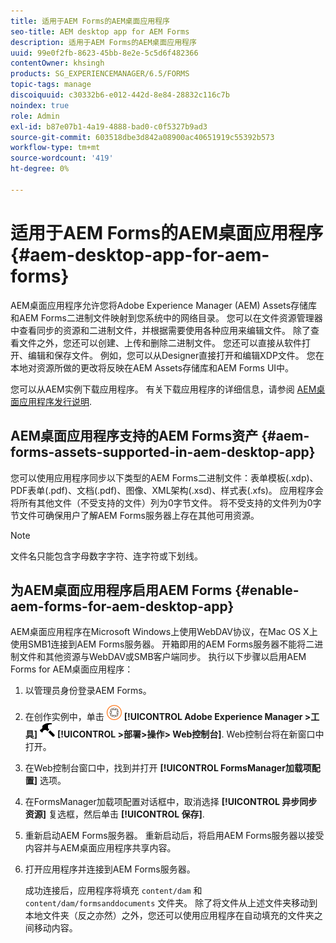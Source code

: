 ```yaml
---
title: 适用于AEM Forms的AEM桌面应用程序
seo-title: AEM desktop app for AEM Forms
description: 适用于AEM Forms的AEM桌面应用程序
uuid: 99e0f2fb-8623-45bb-8e2e-5c5d6f482366
contentOwner: khsingh
products: SG_EXPERIENCEMANAGER/6.5/FORMS
topic-tags: manage
discoiquuid: c30332b6-e012-442d-8e84-28832c116c7b
noindex: true
role: Admin
exl-id: b87e07b1-4a19-4888-bad0-c0f5327b9ad3
source-git-commit: 603518dbe3d842a08900ac40651919c55392b573
workflow-type: tm+mt
source-wordcount: '419'
ht-degree: 0%

---
```


# 适用于AEM Forms的AEM桌面应用程序 {#aem-desktop-app-for-aem-forms}

AEM桌面应用程序允许您将Adobe Experience Manager (AEM) Assets存储库和AEM Forms二进制文件映射到您系统中的网络目录。 您可以在文件资源管理器中查看同步的资源和二进制文件，并根据需要使用各种应用来编辑文件。 除了查看文件之外，您还可以创建、上传和删除二进制文件。 您还可以直接从软件打开、编辑和保存文件。 例如，您可以从Designer直接打开和编辑XDP文件。 您在本地对资源所做的更改将反映在AEM Assets存储库和AEM Forms UI中。

您可以从AEM实例下载应用程序。 有关下载应用程序的详细信息，请参阅 [AEM桌面应用程序发行说明](https://helpx.adobe.com/experience-manager/desktop-app/release-notes.html).

## AEM桌面应用程序支持的AEM Forms资产 {#aem-forms-assets-supported-in-aem-desktop-app}

您可以使用应用程序同步以下类型的AEM Forms二进制文件：表单模板(.xdp)、PDF表单(.pdf)、文档(.pdf)、图像、XML架构(.xsd)、样式表(.xfs)。 应用程序会将所有其他文件（不受支持的文件）列为0字节文件。 将不受支持的文件列为0字节文件可确保用户了解AEM Forms服务器上存在其他可用资源。

>[!NOTE]
>
>文件名只能包含字母数字字符、连字符或下划线。

## 为AEM桌面应用程序启用AEM Forms {#enable-aem-forms-for-aem-desktop-app}

AEM桌面应用程序在Microsoft Windows上使用WebDAV协议，在Mac OS X上使用SMB1连接到AEM Forms服务器。 开箱即用的AEM Forms服务器不能将二进制文件和其他资源与WebDAV或SMB客户端同步。 执行以下步骤以启用AEM Forms for AEM桌面应用程序：

1. 以管理员身份登录AEM Forms。
1. 在创作实例中，单击 ![adobeexperiencemanager](assets/adobeexperiencemanager.png) **[!UICONTROL Adobe Experience Manager >工具]** ![锤子](assets/hammer.png) **[!UICONTROL >部署>操作> Web控制台]**. Web控制台将在新窗口中打开。
1. 在Web控制台窗口中，找到并打开 **[!UICONTROL FormsManager加载项配置]** 选项。
1. 在FormsManager加载项配置对话框中，取消选择 **[!UICONTROL 异步同步资源]** 复选框，然后单击 **[!UICONTROL 保存]**.
1. 重新启动AEM Forms服务器。 重新启动后，将启用AEM Forms服务器以接受内容并与AEM桌面应用程序共享内容。
1. 打开应用程序并连接到AEM Forms服务器。

   成功连接后，应用程序将填充 `content/dam` 和 `content/dam/formsanddocuments` 文件夹。 除了将文件从上述文件夹移动到本地文件夹（反之亦然）之外，您还可以使用应用程序在自动填充的文件夹之间移动内容。
